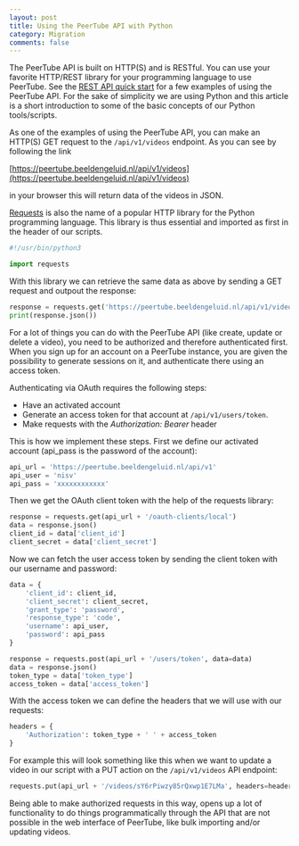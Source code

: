 ```yaml
---
layout: post
title: Using the PeerTube API with Python
category: Migration
comments: false
---
```


The PeerTube API is built on HTTP(S) and is RESTful. You can use your favorite HTTP/REST library for your programming language to use PeerTube. See the [REST API quick start](https://docs.joinpeertube.org/api-rest-getting-started) for a few examples of using the PeerTube API. For the sake of simplicity we are using Python and this article is a short introduction to some of the basic concepts of our Python tools/scripts.

<!--more-->

As one of the examples of using the PeerTube API, you can make an HTTP(S) GET request to the `/api/v1/videos` endpoint. As you can see by following the link 

[https://peertube.beeldengeluid.nl/api/v1/videos](https://peertube.beeldengeluid.nl/api/v1/videos) 

in your browser this will return data of the videos in JSON.

[Requests](https://en.wikipedia.org/wiki/Requests_(software)) is also the name of a popular HTTP library for the Python programming language. This library is thus essential and imported as first in the header of our scripts.

```python
#!/usr/bin/python3

import requests
```

With this library we can retrieve the same data as above by sending a GET request and outpout the response:

```python
response = requests.get('https://peertube.beeldengeluid.nl/api/v1/videos')
print(response.json())
```

For a lot of things you can do with the PeerTube API (like create, update or delete a video), you need to be authorized and therefore authenticated first. When you sign up for an account on a PeerTube instance, you are given the possibility to generate sessions on it, and authenticate there using an access token.

Authenticating via OAuth requires the following steps:

* Have an activated account
* Generate an access token for that account at `/api/v1/users/token`.
* Make requests with the _Authorization: Bearer <token>_ header

This is how we implement these steps. First we define our activated account (api_pass is the password of the account):

```python
api_url = 'https://peertube.beeldengeluid.nl/api/v1'
api_user = 'nisv'
api_pass = 'xxxxxxxxxxxx'
```

Then we get the OAuth client token with the help of the requests library: 

```python
response = requests.get(api_url + '/oauth-clients/local')
data = response.json()
client_id = data['client_id']
client_secret = data['client_secret']
```

Now we can fetch the user access token by sending the client token with our username and password:

```python
data = {
    'client_id': client_id,
	'client_secret': client_secret,
	'grant_type': 'password',
	'response_type': 'code',
	'username': api_user,
	'password': api_pass
}

response = requests.post(api_url + '/users/token', data=data)
data = response.json()
token_type = data['token_type']
access_token = data['access_token']
```

With the access token we can define the headers that we will use with our requests:

```python
headers = {
	'Authorization': token_type + ' ' + access_token
}
```

For example this will look something like this when we want to update a video in our script with a PUT action on the `/api/v1/videos` API endpoint:

```python
requests.put(api_url + '/videos/sY6rPiwzy85rQxwp1E7LMa', headers=headers, data=data)
```

Being able to make authorized requests in this way, opens up a lot of functionality to do things programmatically through the API that are not possible in the web interface of PeerTube, like bulk importing and/or updating videos.
